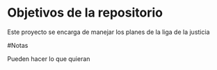 # Objetivos de la repositorio

Este proyecto se encarga de manejar los planes de la liga de la justicia


#Notas

Pueden hacer lo que quieran
